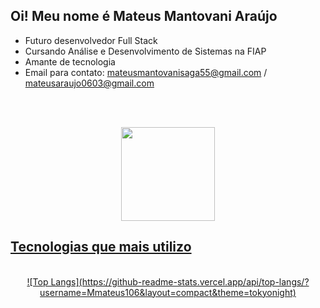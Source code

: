 ## Oi! Meu nome é Mateus Mantovani Araújo

- Futuro desenvolvedor Full Stack
- Cursando Análise e Desenvolvimento de Sistemas na FIAP
- Amante de tecnologia
- Email para contato: mateusmantovanisaga55@gmail.com / mateusaraujo0603@gmail.com



<br/><br/>

<div align="center">
  <a href="https://github.com/Mmateus106">
  <img height="150em" src="https://github-readme-stats.vercel.app/api?username=Mmateus106&show_icons=true&theme=tokyonight&include_all_commits=true&count_private=true"/>
</div>

## Tecnologias que mais utilizo
<div align="center"><br>
  ![Top Langs](https://github-readme-stats.vercel.app/api/top-langs/?username=Mmateus106&layout=compact&theme=tokyonight)
</div>


